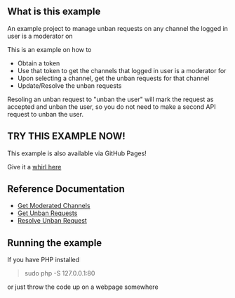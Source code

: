 ## What is this example

An example project to manage unban requests on any channel the logged in user is a moderator on

This is an example on how to

- Obtain a token
- Use that token to get the channels that logged in user is a moderator for
- Upon selecting a channel, get the unban requests for that channel
- Update/Resolve the unban requests

Resoling an unban request to "unban the user" will mark the request as accepted and unban the user, so you do not need to make a second API request to unban the user.

## TRY THIS EXAMPLE NOW!

This example is also available via GitHub Pages!

Give it a [whirl here](https://barrycarlyon.github.io/twitch_misc/examples/ban_request_manager/)

## Reference Documentation

- [Get Moderated Channels](https://dev.twitch.tv/docs/api/reference/#get-moderated-channels)
- [Get Unban Requests](https://dev.twitch.tv/docs/api/reference/#get-unban-requests)
- [Resolve Unban Request](https://dev.twitch.tv/docs/api/reference/#resolve-unban-requests)

## Running the example

If you have PHP installed

> sudo php -S 127.0.0.1:80

or just throw the code up on a webpage somewhere
